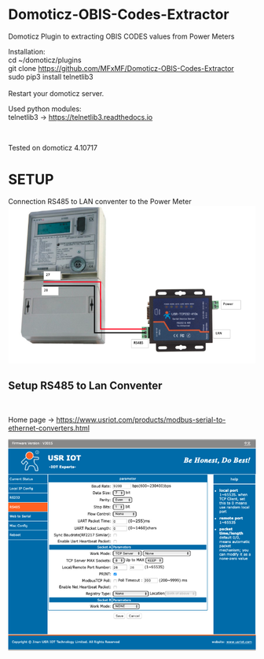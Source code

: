 # Domoticz-OBIS-Codes-Extractor
Domoticz Plugin to extracting OBIS CODES values from Power Meters


Installation: <br>
cd ~/domoticz/plugins <br>
git clone https://github.com/MFxMF/Domoticz-OBIS-Codes-Extractor <br>
sudo pip3 install telnetlib3 <br>
<br>
Restart your domoticz server. <br>


Used python modules: <br>
telnetlib3 -> https://telnetlib3.readthedocs.io<br>

<br>

Tested on domoticz 4.10717<br>


<h1>SETUP</H1>

Connection RS485 to LAN conventer to the Power Meter
![Screenshot](connection.png)


<h2>Setup RS485 to Lan Conventer </h2><br>

Home page -> https://www.usriot.com/products/modbus-serial-to-ethernet-converters.html<br>

![Screenshot](USR_IOT.png)
